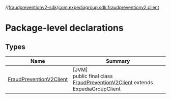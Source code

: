 //[fraudpreventionv2-sdk](../../index.md)/[com.expediagroup.sdk.fraudpreventionv2.client](index.md)

# Package-level declarations

## Types

| Name | Summary |
|---|---|
| [FraudPreventionV2Client](-fraud-prevention-v2-client/index.md) | [JVM]<br>public final class [FraudPreventionV2Client](-fraud-prevention-v2-client/index.md) extends ExpediaGroupClient |
